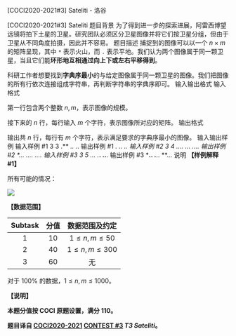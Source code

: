 



[COCI2020-2021#3] Sateliti - 洛谷














[COCI2020-2021#3] Sateliti
题目背景
为了得到进一步的探索进展，阿雷西博望远镜将拍下土星的卫星。研究团队必须区分卫星图像并将它们按卫星分组，但由于卫星从不同角度拍摄，因此并不容易。
题目描述
捕捉到的图像可以以一个 $n \times m$ 的矩阵呈现，其中 `*` 表示火山，而 `.` 表示平地。我们认为两个图像属于同一颗卫星，当且它们能**环形地互相通过向上下或左右平移得到**。

科研工作者想要找到**字典序最小**的与给定图像属于同一颗卫星的图像。我们把图像的所有行依次连接组成字符串，再判断字符串的字典序即可。
输入输出格式
输入格式

第一行包含两个整数 $n,m$，表示图像的规模。

接下来的 $n$ 行，每行输入 $m$ 个字符，表示图像所对应的矩阵。
输出格式

输出共 $n$ 行，每行有 $m$ 个字符，表示满足要求的字典序最小的图像。
输入输出样例
输入样例 #1
3 3
.**
*..
.*.
输出样例 #1
**.
..*
*..
输入样例 #2
3 4
....
..*.
....
输出样例 #2
*...
....
....
输入样例 #3
3 5
.**..
.***.
..**.
输出样例 #3
***..
.**..
**...
说明
**【样例解释 #1】**

所有可能的情况：

![](https://cdn.luogu.com.cn/upload/image_hosting/ftrlc0tx.png)

**【数据范围】**

| Subtask | 分值 | 数据范围及约定 |
| :----------: | :----------: | :----------: |
| $1$ | $10$ | $1 \le n,m \le 50$ |
| $2$ | $40$ | $1 \le n,m \le 300$ |
| $3$ | $60$ | 无 |

对于 $100\%$ 的数据，$1 \le n,m \le 1000$。

**【说明】**

**本题分值按 COCI 原题设置，满分 $110$。**

**题目译自 [COCI2020-2021](https://hsin.hr/coci/) [CONTEST #3](https://hsin.hr/coci/contest3_tasks.pdf)  _T3 Sateliti_。**






